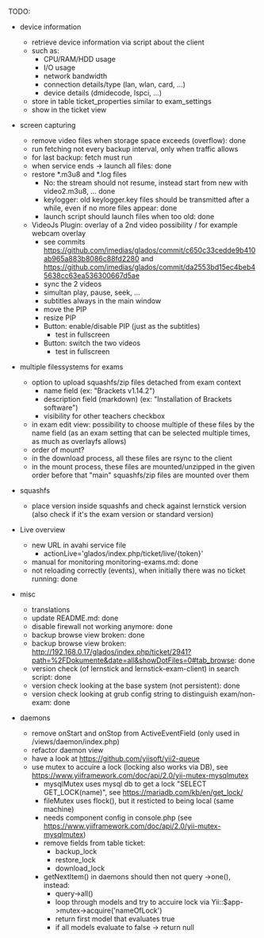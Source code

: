TODO:

* device information
  * retrieve device information via script about the client
  * such as:
    * CPU/RAM/HDD usage
    * I/O usage
    * network bandwidth
    * connection details/type (lan, wlan, card, ...)
    * device details (dmidecode, lspci, ...)
  * store in table ticket_properties similar to exam_settings
  * show in the ticket view

* screen capturing
  * remove video files when storage space exceeds (overflow): done
  * run fetching not every backup interval, only when traffic allows
  * for last backup: fetch must run
  * when service ends -> launch all files: done
  * restore \*.m3u8 and \*.log files
    * No: the stream should not resume, instead start from new with video2.m3u8, ... done
    * keylogger: old keylogger.key files should be transmitted after a while, even if no more files appear: done
    * launch script should launch files when too old: done
  * VideoJs Plugin: overlay of a 2nd video possibility / for example webcam overlay
    * see commits https://github.com/imedias/glados/commit/c650c33cedde9b410ab965a883b8086c88fd2280 and https://github.com/imedias/glados/commit/da2553bd15ec4beb45638cc63ea536300667d5ae
    * sync the 2 videos
    * simultan play, pause, seek, ...
    * subtitles always in the main window
    * move the PIP
    * resize PIP
    * Button: enable/disable PIP (just as the subtitles)
      * test in fullscreen
    * Button: switch the two videos
      * test in fullscreen

* multiple filessystems for exams
  * option to upload squashfs/zip files detached from exam context
     * name field (ex: "Brackets v1.14.2")
     * description field (markdown) (ex: "Installation of Brackets software")
     * visibility for other teachers checkbox
  * in exam edit view: possibility to choose multiple of these files by the name field (as an exam setting that can be selected multiple times, as much as overlayfs allows)
  * order of mount?
  * in the download process, all these files are rsync to the client
  * in the mount process, these files are mounted/unzipped in the given order before that "main" squashfs/zip files are mounted over them
  
* squashfs
  * place version inside squashfs and check against lernstick version (also check if it's the exam version or standard version)

* Live overview
  * new URL in avahi service file
     * <txt-record>actionLive='glados/index.php/ticket/live/{token}'</txt-record>
  * manual for monitoring monitoring-exams.md: done
  * not reloading correctly (events), when initially there was no ticket running: done

* misc
  * translations
  * update README.md: done
  * disable firewall not working anymore: done
  * backup browse view broken: done
  * backup browse view broken: http://192.168.0.17/glados/index.php/ticket/2941?path=%2FDokumente&date=all&showDotFiles=0#tab_browse: done
  * version check (of lernstick and lernstick-exam-client) in search script: done
  * version check looking at the base system (not persistent): done
  * version check looking at grub config string to distinguish exam/non-exam: done

* daemons
  * remove onStart and onStop from ActiveEventField (only used in /views/daemon/index.php)
  * refactor daemon view
  * have a look at https://github.com/yiisoft/yii2-queue
  * use mutex to accuire a lock (locking also works via DB), see https://www.yiiframework.com/doc/api/2.0/yii-mutex-mysqlmutex
    * mysqlMutex uses mysql db to get a lock "SELECT GET_LOCK(name)", see https://mariadb.com/kb/en/get_lock/
    * fileMutex uses flock(), but it resticted to being local (same machine)
    * needs component config in console.php (see https://www.yiiframework.com/doc/api/2.0/yii-mutex-mysqlmutex)
    * remove fields from table ticket:
      * backup_lock
      * restore_lock
      * download_lock
    * getNextItem() in daemons should then not query ->one(), instead:
      * query->all()
      * loop through models and try to accuire lock via Yii::$app->mutex->acquire('nameOfLock')
      * return first model that evaluates true
      * if all models evaluate to false -> return null
